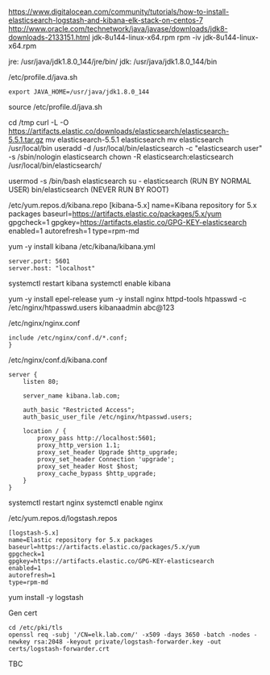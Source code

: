 https://www.digitalocean.com/community/tutorials/how-to-install-elasticsearch-logstash-and-kibana-elk-stack-on-centos-7
http://www.oracle.com/technetwork/java/javase/downloads/jdk8-downloads-2133151.html
jdk-8u144-linux-x64.rpm
rpm -iv jdk-8u144-linux-x64.rpm

jre:
/usr/java/jdk1.8.0_144/jre/bin/
jdk:
/usr/java/jdk1.8.0_144/bin

/etc/profile.d/java.sh
```
export JAVA_HOME=/usr/java/jdk1.8.0_144
```
source /etc/profile.d/java.sh

cd /tmp
curl -L -O https://artifacts.elastic.co/downloads/elasticsearch/elasticsearch-5.5.1.tar.gz
mv elasticsearch-5.5.1 elasticsearch
mv elasticsearch /usr/local/bin
useradd -d /usr/local/bin/elasticsearch -c "elasticsearch user" -s /sbin/nologin elasticsearch
chown -R elasticsearch:elasticsearch /usr/local/bin/elasticsearch/

usermod -s /bin/bash elasticsearch
su - elasticsearch (RUN BY NORMAL USER)
bin/elasticsearch (NEVER RUN BY ROOT)

/etc/yum.repos.d/kibana.repo
[kibana-5.x]
name=Kibana repository for 5.x packages
baseurl=https://artifacts.elastic.co/packages/5.x/yum
gpgcheck=1
gpgkey=https://artifacts.elastic.co/GPG-KEY-elasticsearch
enabled=1
autorefresh=1
type=rpm-md

yum -y install kibana
/etc/kibana/kibana.yml
```
server.port: 5601
server.host: "localhost"
```
systemctl restart kibana
systemctl enable kibana


yum -y install epel-release
yum -y install nginx httpd-tools
htpasswd -c /etc/nginx/htpasswd.users kibanaadmin
abc@123

/etc/nginx/nginx.conf
```
include /etc/nginx/conf.d/*.conf;
}
```

/etc/nginx/conf.d/kibana.conf
```
server {
    listen 80;

    server_name kibana.lab.com;

    auth_basic "Restricted Access";
    auth_basic_user_file /etc/nginx/htpasswd.users;

    location / {
        proxy_pass http://localhost:5601;
        proxy_http_version 1.1;
        proxy_set_header Upgrade $http_upgrade;
        proxy_set_header Connection 'upgrade';
        proxy_set_header Host $host;
        proxy_cache_bypass $http_upgrade;        
    }
}
```
systemctl restart nginx
systemctl enable nginx


/etc/yum.repos.d/logstash.repos
```
[logstash-5.x]
name=Elastic repository for 5.x packages
baseurl=https://artifacts.elastic.co/packages/5.x/yum
gpgcheck=1
gpgkey=https://artifacts.elastic.co/GPG-KEY-elasticsearch
enabled=1
autorefresh=1
type=rpm-md
```
yum install -y logstash

Gen cert
```
cd /etc/pki/tls
openssl req -subj '/CN=elk.lab.com/' -x509 -days 3650 -batch -nodes -newkey rsa:2048 -keyout private/logstash-forwarder.key -out certs/logstash-forwarder.crt
```

TBC
